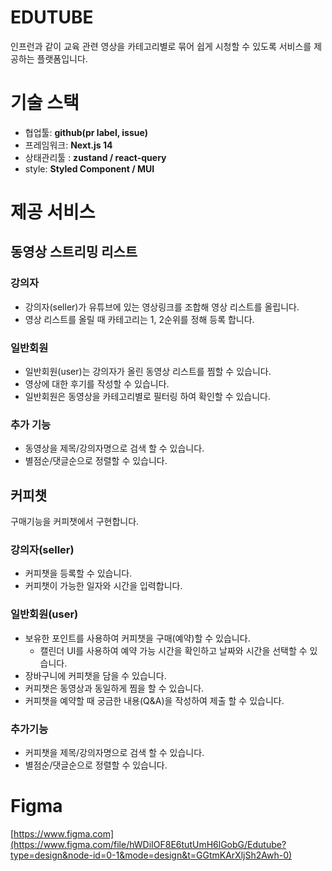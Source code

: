 # EDUTUBE

인프런과 같이 교육 관련 영상을 카테고리별로 묶어 쉽게 시청할 수 있도록 서비스를 제공하는 플랫폼입니다.

# 기술 스택

- 협업툴: **github(pr label, issue)**
- 프레임워크: **Next.js 14**
- 상태관리툴 : **zustand / react-query**
- style: **Styled Component / MUI**

# 제공 서비스

## 동영상 스트리밍 리스트

### 강의자

- 강의자(seller)가 유튜브에 있는 영상링크를 조합해 영상 리스트를 올립니다.
- 영상 리스트를 올릴 때 카테고리는 1, 2순위를 정해 등록 합니다.

### 일반회원

- 일반회원(user)는 강의자가 올린 동영상 리스트를 찜할 수 있습니다.
- 영상에 대한 후기를 작성할 수 있습니다.
- 일반회원은 동영상을 카테고리별로 필터링 하여 확인할 수 있습니다.

### 추가 기능

- 동영상을 제목/강의자명으로 검색 할 수 있습니다.
- 별점순/댓글순으로 정렬할 수 있습니다.

## 커피챗

구매기능을 커피챗에서 구현합니다.

### 강의자(seller)

- 커피챗을 등록할 수 있습니다.
- 커피챗이 가능한 일자와 시간을 입력합니다.

### 일반회원(user)

- 보유한 포인트를 사용하여 커피챗을 구매(예약)할 수 있습니다.
  - 캘린더 UI를 사용하여 예약 가능 시간을 확인하고 날짜와 시간을 선택할 수 있습니다.
- 장바구니에 커피챗을 담을 수 있습니다.
- 커피챗은 동영상과 동일하게 찜을 할 수 있습니다.
- 커피챗을 예약할 때 궁금한 내용(Q&A)을 작성하여 제출 할 수 있습니다.

### 추가기능

- 커피챗을 제목/강의자명으로 검색 할 수 있습니다.
- 별점순/댓글순으로 정렬할 수 있습니다.

# Figma

[https://www.figma.com](https://www.figma.com/file/hWDiIOF8E6tutUmH6lGobG/Edutube?type=design&node-id=0-1&mode=design&t=GGtmKArXljSh2Awh-0)
